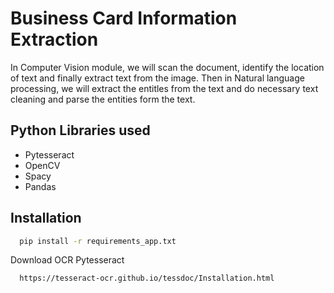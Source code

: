 
# Business Card Information Extraction

In Computer Vision module, we will scan the document, identify the location of text and finally extract text from the image. Then in Natural language processing, we will extract the entitles from the text and do necessary text cleaning and parse the entities form the text.




## Python Libraries used


- Pytesseract
- OpenCV
- Spacy
- Pandas



## Installation



```bash
  pip install -r requirements_app.txt
```



Download OCR Pytesseract
```bash
  https://tesseract-ocr.github.io/tessdoc/Installation.html
```

    
